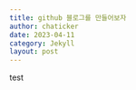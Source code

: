 ```yaml
---
title: github 블로그를 만들어보자
author: chaticker
date: 2023-04-11
category: Jekyll
layout: post
---
```


test